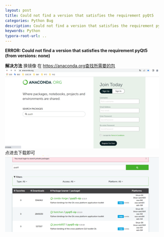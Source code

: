 ```yaml
---
layout: post
title: Could not find a version that satisfies the requirement pyQt5
categories: Python Bug
description: Could not find a version that satisfies the requirement pyQt5
keywords: Python
typora-root-url: ..
---
```


**ERROR: Could not find a version that satisfies the requirement pyQt5 (from versions: none)**

**解决方法**
换镜像
在 https://anaconda.org查找所需要的包
![image.png](/images/posts/errorcouldnotfindaversionthatsatisfiestherequirementpyqt5fromversionsnone/image-acf0239e97104154a5604027166a3690.png)
点进去下载即可
![image.png](/images/posts/errorcouldnotfindaversionthatsatisfiestherequirementpyqt5fromversionsnone/image-16e010fee58a4e90ab47b3dc82d91c80.png)